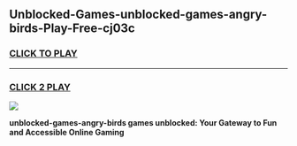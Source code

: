 
## Unblocked-Games-unblocked-games-angry-birds-Play-Free-cj03c
<h3>
<a href="https://premium76.site?title=unblocked-games-angry-birds&ref=23A">CLICK TO PLAY</a></h3>
<hr>

<h3>
<a href="https://premium76.site?title=unblocked-games-angry-birds&ref=23A">CLICK 2 PLAY</a>
  
</h3>

<a href="https://premium76.site?title=unblocked-games-angry-birds&ref=23A"><img src="https://clearcache.store/games.png"></a>


**unblocked-games-angry-birds games unblocked: Your Gateway to Fun and Accessible Online Gaming**
